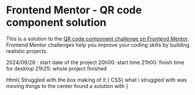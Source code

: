 # Frontend Mentor - QR code component solution

This is a solution to the [QR code component challenge on Frontend Mentor](https://www.frontendmentor.io/challenges/qr-code-component-iux_sIO_H). Frontend Mentor challenges help you improve your coding skills by building realistic projects. 

2024/09/26 : start date of the project
20h00: start time 
21h00: finish time for desktop
21h25: whole project finished 

Html{
    Struggled with the box making of it
}
CSS{
    what i struggled with was moving things to the center found a solution with 
}



